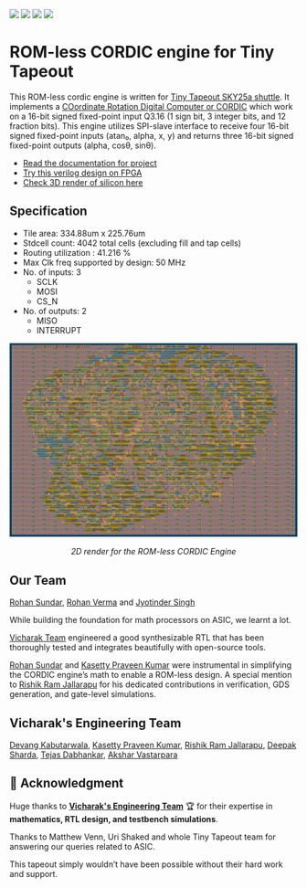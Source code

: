 ![](../../workflows/gds/badge.svg) ![](../../workflows/docs/badge.svg) ![](../../workflows/test/badge.svg) ![](../../workflows/fpga/badge.svg)

# ROM-less CORDIC engine for Tiny Tapeout
This ROM-less cordic engine is written for [Tiny Tapeout SKY25a shuttle](https://github.com/TinyTapeout/tinytapeout-sky-25a). It implements a [COordinate Rotation Digital Computer or CORDIC](https://ieeexplore.ieee.org/document/5089431) which work on a 16-bit signed fixed-point input Q3.16 (1 sign bit, 3 integer bits, and 12 fraction bits). This engine utilizes SPI-slave interface to receive four 16-bit signed fixed-point inputs (atan₀, alpha, x, y) and returns three 16-bit signed fixed-point outputs (alpha, cosθ, sinθ). 

- [Read the documentation for project](docs/info.md)
- [Try this verilog design on FPGA](https://github.com/rohanverma94/ttsky-romless-cordic-engine/tree/main/fpga)
- [Check 3D render of silicon here](https://gds-viewer.tinytapeout.com/?process=SKY130&model=https%3A%2F%2Frohanverma94.github.io%2Fttsky-romless-cordic-engine%2F%2Ftinytapeout.gds)

## Specification
- Tile area: 334.88um x 225.76um	
- Stdcell count: 4042 total cells (excluding fill and tap cells)
- Routing utilization : 41.216 %
- Max Clk freq supported by design: 50 MHz
- No. of inputs: 3 
  - SCLK
  - MOSI
  - CS_N
- No. of outputs: 2 
  - MISO
  - INTERRUPT
  
<p align="center">
  <img src="docs/_asset/die_look.png" alt="GDS of the ROM-less CORDIC Engine" width="800"/>
</p>
<p align="center"><em>2D render for the ROM-less CORDIC Engine</em></p>

## Our Team

[Rohan Sundar](https://github.com/rsundar), [Rohan Verma](https://github.com/rohanverma94/) 
and [Jyotinder Singh](https://github.com/JyotinderSingh)

While building the foundation for math processors on ASIC, we learnt a lot. 

[Vicharak Team](#Vicharak's-Engineering-Team) engineered a good synthesizable RTL that has been thoroughly tested and integrates beautifully with open-source tools. 

[Rohan Sundar](https://github.com/rsundar) and [Kasetty Praveen Kumar](https://github.com/Kasetty-Praveen-Kumar) were instrumental in simplifying the CORDIC engine’s math to enable a ROM-less design. A special mention to [Rishik Ram Jallarapu](https://github.com/Marcvi19) for his dedicated contributions in verification, GDS generation, and gate-level simulations.

## Vicharak's Engineering Team   
[Devang Kabutarwala](https://github.com/djkabutar),
[Kasetty Praveen Kumar](https://github.com/Kasetty-Praveen-Kumar),
[Rishik Ram Jallarapu](https://github.com/Marcvi19),
[Deepak Sharda](https://github.com/dpks2003),
[Tejas Dabhankar](https://github.com/tejdabhankar),
[Akshar Vastarpara](https://github.com/akshar001)


## 🙏 Acknowledgment

Huge thanks to [**Vicharak's Engineering Team**](https://vicharak.in) 🏆   for their expertise in **mathematics, RTL design, and testbench simulations**. 

Thanks to Matthew Venn, Uri Shaked and whole Tiny Tapeout team for answering our queries related to ASIC.

This tapeout simply wouldn’t have been possible without their hard work and support.
